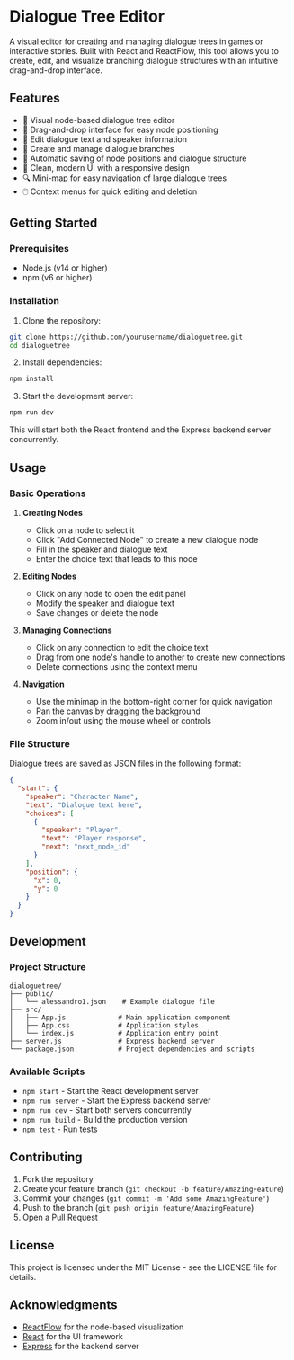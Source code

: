 # Dialogue Tree Editor

A visual editor for creating and managing dialogue trees in games or interactive stories. Built with React and ReactFlow, this tool allows you to create, edit, and visualize branching dialogue structures with an intuitive drag-and-drop interface.

## Features

- 🎯 Visual node-based dialogue tree editor
- 🔄 Drag-and-drop interface for easy node positioning
- 📝 Edit dialogue text and speaker information
- 🔗 Create and manage dialogue branches
- 💾 Automatic saving of node positions and dialogue structure
- 🎨 Clean, modern UI with a responsive design
- 🔍 Mini-map for easy navigation of large dialogue trees
- 🖱️ Context menus for quick editing and deletion

## Getting Started

### Prerequisites

- Node.js (v14 or higher)
- npm (v6 or higher)

### Installation

1. Clone the repository:
```bash
git clone https://github.com/yourusername/dialoguetree.git
cd dialoguetree
```

2. Install dependencies:
```bash
npm install
```

3. Start the development server:
```bash
npm run dev
```

This will start both the React frontend and the Express backend server concurrently.

## Usage

### Basic Operations

1. **Creating Nodes**
   - Click on a node to select it
   - Click "Add Connected Node" to create a new dialogue node
   - Fill in the speaker and dialogue text
   - Enter the choice text that leads to this node

2. **Editing Nodes**
   - Click on any node to open the edit panel
   - Modify the speaker and dialogue text
   - Save changes or delete the node

3. **Managing Connections**
   - Click on any connection to edit the choice text
   - Drag from one node's handle to another to create new connections
   - Delete connections using the context menu

4. **Navigation**
   - Use the minimap in the bottom-right corner for quick navigation
   - Pan the canvas by dragging the background
   - Zoom in/out using the mouse wheel or controls

### File Structure

Dialogue trees are saved as JSON files in the following format:

```json
{
  "start": {
    "speaker": "Character Name",
    "text": "Dialogue text here",
    "choices": [
      {
        "speaker": "Player",
        "text": "Player response",
        "next": "next_node_id"
      }
    ],
    "position": {
      "x": 0,
      "y": 0
    }
  }
}
```

## Development

### Project Structure

```
dialoguetree/
├── public/
│   └── alessandro1.json    # Example dialogue file
├── src/
│   ├── App.js             # Main application component
│   ├── App.css            # Application styles
│   └── index.js           # Application entry point
├── server.js              # Express backend server
└── package.json           # Project dependencies and scripts
```

### Available Scripts

- `npm start` - Start the React development server
- `npm run server` - Start the Express backend server
- `npm run dev` - Start both servers concurrently
- `npm run build` - Build the production version
- `npm test` - Run tests

## Contributing

1. Fork the repository
2. Create your feature branch (`git checkout -b feature/AmazingFeature`)
3. Commit your changes (`git commit -m 'Add some AmazingFeature'`)
4. Push to the branch (`git push origin feature/AmazingFeature`)
5. Open a Pull Request

## License

This project is licensed under the MIT License - see the LICENSE file for details.

## Acknowledgments

- [ReactFlow](https://reactflow.dev/) for the node-based visualization
- [React](https://reactjs.org/) for the UI framework
- [Express](https://expressjs.com/) for the backend server
